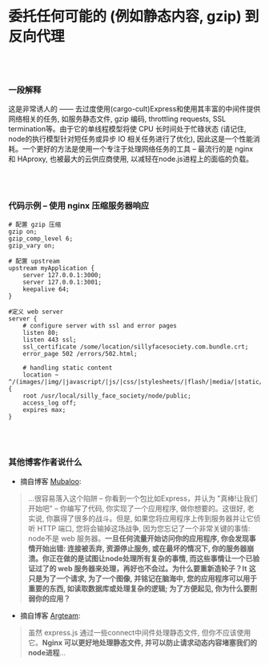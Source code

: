 # 委托任何可能的 (例如静态内容, gzip) 到反向代理

<br/><br/>


### 一段解释

这是非常诱人的 —— 去过度使用(cargo-cult)Express和使用其丰富的中间件提供网络相关的任务, 如服务静态文件, gzip 编码, throttling requests, SSL termination等。由于它的单线程模型将使 CPU 长时间处于忙碌状态 (请记住, node的执行模型针对短任务或异步 IO 相关任务进行了优化), 因此这是一个性能消耗。一个更好的方法是使用一个专注于处理网络任务的工具 – 最流行的是 nginx 和 HAproxy, 也被最大的云供应商使用, 以减轻在node.js进程上的面临的负载。

<br/><br/>


### 代码示例 – 使用 nginx 压缩服务器响应

```
# 配置 gzip 压缩
gzip on;
gzip_comp_level 6;
gzip_vary on;

# 配置 upstream
upstream myApplication {
    server 127.0.0.1:3000;
    server 127.0.0.1:3001;
    keepalive 64;
}

#定义 web server
server {
    # configure server with ssl and error pages
    listen 80;
    listen 443 ssl;
    ssl_certificate /some/location/sillyfacesociety.com.bundle.crt;
    error_page 502 /errors/502.html;

    # handling static content
    location ~ ^/(images/|img/|javascript/|js/|css/|stylesheets/|flash/|media/|static/|robots.txt|humans.txt|favicon.ico) {
    root /usr/local/silly_face_society/node/public;
    access_log off;
    expires max;
}
```

<br/><br/>

### 其他博客作者说什么

* 摘自博客 [Mubaloo](http://mubaloo.com/best-practices-deploying-node-js-applications):
> …很容易落入这个陷阱 – 你看到一个包比如Express，并认为 "真棒!让我们开始吧" – 你编写了代码, 你实现了一个应用程序, 做你想要的。这很好, 老实说, 你赢得了很多的战斗。但是, 如果您将应用程序上传到服务器并让它侦听 HTTP 端口, 您将会输掉这场战争, 因为您忘记了一个非常关键的事情: node不是 web 服务器。**一旦任何流量开始访问你的应用程序,  你会发现事情开始出错:  连接被丢弃, 资源停止服务, 或在最坏的情况下, 你的服务器崩溃。你正在做的是试图让node处理所有复杂的事情, 而这些事情让一个已验证过了的 web 服务器来处理，再好也不会过。为什么要重新造轮子？It**
> **这只是为了一个请求, 为了一个图像, 并铭记在脑海中, 您的应用程序可以用于重要的东西, 如读取数据库或处理复杂的逻辑; 为了方便起见, 你为什么要削弱你的应用？**


* 摘自博客 [Argteam](http://blog.argteam.com/coding/hardening-node-js-for-production-part-2-using-nginx-to-avoid-node-js-load):
> 虽然 express.js 通过一些connect中间件处理静态文件, 但你不应该使用它。**Nginx 可以更好地处理静态文件, 并可以防止请求动态内容堵塞我们的node进程**…
